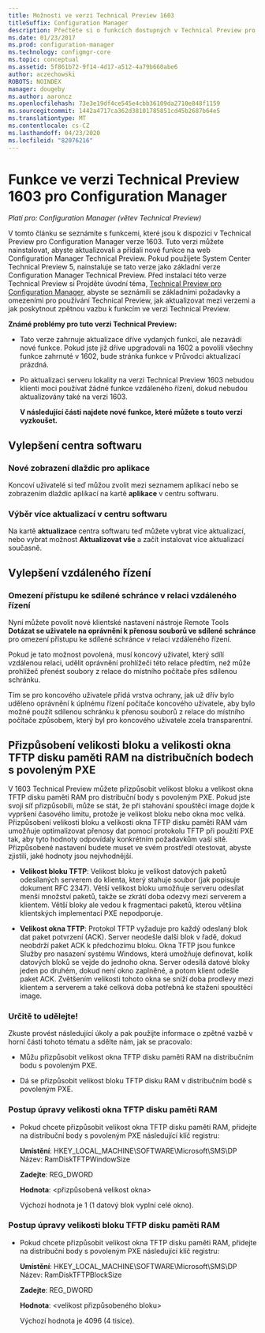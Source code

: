 ```yaml
---
title: Možnosti ve verzi Technical Preview 1603
titleSuffix: Configuration Manager
description: Přečtěte si o funkcích dostupných v Technical Preview pro Configuration Manager verze 1603.
ms.date: 01/23/2017
ms.prod: configuration-manager
ms.technology: configmgr-core
ms.topic: conceptual
ms.assetid: 5f861b72-9f14-4d17-a512-4a79b660abe6
author: aczechowski
ROBOTS: NOINDEX
manager: dougeby
ms.author: aaroncz
ms.openlocfilehash: 73e3e19df4ce545e4cbb36109da2710e848f1159
ms.sourcegitcommit: 1442a4717ca362d38101785851cd45b2687b64e5
ms.translationtype: MT
ms.contentlocale: cs-CZ
ms.lasthandoff: 04/23/2020
ms.locfileid: "82076216"
---
```

# <a name="capabilities-in-technical-preview-1603-for-configuration-manager"></a>Funkce ve verzi Technical Preview 1603 pro Configuration Manager

*Platí pro: Configuration Manager (větev Technical Preview)*

V tomto článku se seznámíte s funkcemi, které jsou k dispozici v Technical Preview pro Configuration Manager verze 1603. Tuto verzi můžete nainstalovat, abyste aktualizovali a přidali nové funkce na web Configuration Manager Technical Preview. Pokud použijete System Center Technical Preview 5, nainstaluje se tato verze jako základní verze Configuration Manager Technical Preview. Před instalací této verze Technical Preview si Projděte úvodní téma, [Technical Preview pro Configuration Manager](../../core/get-started/technical-preview.md), abyste se seznámili se základními požadavky a omezeními pro používání Technical Preview, jak aktualizovat mezi verzemi a jak poskytnout zpětnou vazbu k funkcím ve verzi Technical Preview.  

 **Známé problémy pro tuto verzi Technical Preview:**  

- Tato verze zahrnuje aktualizace dříve vydaných funkcí, ale nezavádí nové funkce. Pokud jste již dříve upgradovali na 1602 a povolili všechny funkce zahrnuté v 1602, bude stránka funkce v Průvodci aktualizací prázdná.  

- Po aktualizaci serveru lokality na verzi Technical Preview 1603 nebudou klienti moci používat žádné funkce vzdáleného řízení, dokud nebudou aktualizovány také na verzi 1603.  

  **V následující části najdete nové funkce, které můžete s touto verzí vyzkoušet.**  

##  <a name="improvements-to-software-center"></a><a name="BKMK_SC1603"></a>Vylepšení centra softwaru  

### <a name="new-tiled-view-for-apps"></a>Nové zobrazení dlaždic pro aplikace  
 Koncoví uživatelé si teď můžou zvolit mezi seznamem aplikací nebo se zobrazením dlaždic aplikací na kartě **aplikace** v centru softwaru.  

### <a name="select-multiple-updates-in-software-center"></a>Výběr více aktualizací v centru softwaru  
 Na kartě **aktualizace** centra softwaru teď můžete vybrat více aktualizací, nebo vybrat možnost **Aktualizovat vše** a začít instalovat více aktualizací současně.  

##  <a name="improvements-to-remote-control"></a><a name="BKMK_RC1603"></a>Vylepšení vzdáleného řízení  

### <a name="limit-shared-clipboard-access-in-a-remote-control-session"></a>Omezení přístupu ke sdílené schránce v relaci vzdáleného řízení  
 Nyní můžete povolit nové klientské nastavení nástroje Remote Tools **Dotázat se uživatele na oprávnění k přenosu souborů ve sdílené schránce** pro omezení přístupu ke sdílené schránce v relaci vzdáleného řízení.  

 Pokud je tato možnost povolená, musí koncový uživatel, který sdílí vzdálenou relaci, udělit oprávnění prohlížeči této relace předtím, než může prohlížeč přenést soubory z relace do místního počítače přes sdílenou schránku.  

 Tím se pro koncového uživatele přidá vrstva ochrany, jak už dřív bylo uděleno oprávnění k úplnému řízení počítače koncového uživatele, aby bylo možné použít sdílenou schránku k přenosu souborů z relace do místního počítače způsobem, který byl pro koncového uživatele zcela transparentní.  

##  <a name="customize-the-ramdisk-tftp-block-size-and-window-size-on-pxe-enabled-distribution-points"></a><a name="BKMK_RamDiskTFTP"></a> Přizpůsobení velikosti bloku a velikosti okna TFTP disku paměti RAM na distribučních bodech s povoleným PXE  
 V 1603 Technical Preview můžete přizpůsobit velikost bloku a velikost okna TFTP disku paměti RAM pro distribuční body s povoleným PXE. Pokud jste svoji síť přizpůsobili, může se stát, že při stahování spouštěcí image dojde k vypršení časového limitu, protože je velikost bloku nebo okna moc velká. Přizpůsobení velikosti bloku a velikosti okna TFTP disku paměti RAM vám umožňuje optimalizovat přenosy dat pomocí protokolu TFTP při použití PXE tak, aby tyto hodnoty odpovídaly konkrétním požadavkům vaší sítě.   
Přizpůsobené nastavení budete muset ve svém prostředí otestovat, abyste zjistili, jaké hodnoty jsou nejvhodnější.  

-   **Velikost bloku TFTP**: Velikost bloku je velikost datových paketů odesílaných serverem do klienta, který stahuje soubor (jak popisuje dokument RFC 2347). Větší velikost bloku umožňuje serveru odesílat menší množství paketů, takže se zkrátí doba odezvy mezi serverem a klientem. Větší bloky ale vedou k fragmentaci paketů, kterou většina klientských implementací PXE nepodporuje.  

-   **Velikost okna TFTP**: Protokol TFTP vyžaduje pro každý odeslaný blok dat paket potvrzení (ACK). Server neodešle další blok v řadě, dokud neobdrží paket ACK k předchozímu bloku. Okna TFTP jsou funkce Služby pro nasazení systému Windows, která umožňuje definovat, kolik datových bloků se vejde do jednoho okna. Server odesílá datové bloky jeden po druhém, dokud není okno zaplněné, a potom klient odešle paket ACK. Zvětšením velikosti tohoto okna se sníží doba prodlevy mezi klientem a serverem a také celková doba potřebná ke stažení spouštěcí image.  

### <a name="try-it-out"></a>Určitě to udělejte!  
 Zkuste provést následující úkoly a pak použijte informace o zpětné vazbě v horní části tohoto tématu a sdělte nám, jak se pracovalo:  

-   Můžu přizpůsobit velikost okna TFTP disku paměti RAM na distribučním bodu s povoleným PXE.  

-   Dá se přizpůsobit velikost bloku TFTP disku RAM v distribučním bodě s povoleným PXE.  

### <a name="to-modify-the-ramdisk-tftp-window-size"></a>Postup úpravy velikosti okna TFTP disku paměti RAM  

- Pokud chcete přizpůsobit velikost okna TFTP disku paměti RAM, přidejte na distribuční body s povoleným PXE následující klíč registru:  

   **Umístění**: HKEY_LOCAL_MACHINE\SOFTWARE\Microsoft\SMS\DP  
  Název: RamDiskTFTPWindowSize  

   **Zadejte**: REG_DWORD  

   **Hodnota**: &lt;přizpůsobená velikost okna\>  

  Výchozí hodnota je 1 (1 datový blok vyplní celé okno).  

### <a name="to-modify-the-ramdisk-tftp-block-size"></a>Postup úpravy velikosti bloku TFTP disku paměti RAM  

- Pokud chcete přizpůsobit velikost okna TFTP disku paměti RAM, přidejte na distribuční body s povoleným PXE následující klíč registru:  

   **Umístění**: HKEY_LOCAL_MACHINE\SOFTWARE\Microsoft\SMS\DP  
  Název: RamDiskTFTPBlockSize  

   **Zadejte**: REG_DWORD  

   **Hodnota**: &lt;velikost přizpůsobeného bloku\>  

  Výchozí hodnota je 4096 (4 tisíce).  
